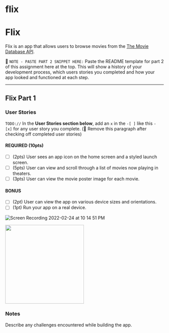 # flix
# Flix

Flix is an app that allows users to browse movies from the [The Movie Database API](http://docs.themoviedb.apiary.io/#).

📝 `NOTE - PASTE PART 2 SNIPPET HERE:` Paste the README template for part 2 of this assignment here at the top. This will show a history of your development process, which users stories you completed and how your app looked and functioned at each step.

---

## Flix Part 1

### User Stories
`TODO://` In the **User Stories section below**, add an `x` in the `-[ ]` like this `- [x]` for any user story you complete. (🚫 Remove this paragraph after checking off completed user stories)

#### REQUIRED (10pts)
- [ ] (2pts) User sees an app icon on the home screen and a styled launch screen.
- [ ] (5pts) User can view and scroll through a list of movies now playing in theaters.
- [ ] (3pts) User can view the movie poster image for each movie.

#### BONUS
- [ ] (2pt) User can view the app on various device sizes and orientations.
- [ ] (1pt) Run your app on a real device.

![Screen Recording 2022-02-24 at 10 14 51 PM](https://user-images.githubusercontent.com/86577213/155665582-67eed824-309e-4f3d-90fd-6d3b64ad49e1.gif)


<img src="https://user-images.githubusercontent.com/86577213/155665582-67eed824-309e-4f3d-90fd-6d3b64ad49e1.gif" width=250><br>

### Notes
Describe any challenges encountered while building the app.
